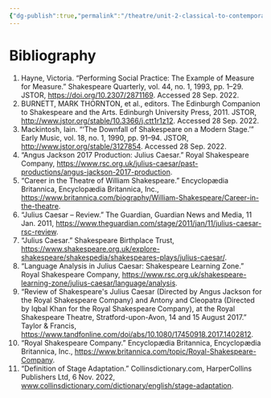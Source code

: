 ```yaml
---
{"dg-publish":true,"permalink":"/theatre/unit-2-classical-to-contemporary/task-1-bibliography/","dgHomeLink":true,"dgPassFrontmatter":false,"dgShowLocalGraph":true}
---
```


# Bibliography
1. Hayne, Victoria. “Performing Social Practice: The Example of Measure for Measure.” Shakespeare Quarterly, vol. 44, no. 1, 1993, pp. 1–29. JSTOR, https://doi.org/10.2307/2871169. Accessed 28 Sep. 2022.
2. BURNETT, MARK THORNTON, et al., editors. The Edinburgh Companion to Shakespeare and the Arts. Edinburgh University Press, 2011. JSTOR, http://www.jstor.org/stable/10.3366/j.ctt1r1z12. Accessed 28 Sep. 2022.
3. Mackintosh, Iain. “‘The Downfall of Shakespeare on a Modern Stage.’” Early Music, vol. 18, no. 1, 1990, pp. 91–94. JSTOR, http://www.jstor.org/stable/3127854. Accessed 28 Sep. 2022.
4. “Angus Jackson 2017 Production: Julius Caesar.” Royal Shakespeare Company, https://www.rsc.org.uk/julius-caesar/past-productions/angus-jackson-2017-production. 
5. “Career in the Theatre of William Shakespeare.” Encyclopædia Britannica, Encyclopædia Britannica, Inc., https://www.britannica.com/biography/William-Shakespeare/Career-in-the-theatre. 
6. “Julius Caesar – Review.” The Guardian, Guardian News and Media, 11 Jan. 2011, https://www.theguardian.com/stage/2011/jan/11/julius-caesar-rsc-review. 
7. “Julius Caesar.” Shakespeare Birthplace Trust, https://www.shakespeare.org.uk/explore-shakespeare/shakespedia/shakespeares-plays/julius-caesar/. 
8. “Language Analysis in Julius Caesar: Shakespeare Learning Zone.” Royal Shakespeare Company, https://www.rsc.org.uk/shakespeare-learning-zone/julius-caesar/language/analysis. 
9. “Review of Shakespeare's Julius Caesar (Directed by Angus Jackson for the Royal Shakespeare Company) and Antony and Cleopatra (Directed by Iqbal Khan for the Royal Shakespeare Company), at the Royal Shakespeare Theatre, Stratford-upon-Avon, 14 and 15 August 2017.” Taylor &amp; Francis, https://www.tandfonline.com/doi/abs/10.1080/17450918.2017.1402812. 
10. “Royal Shakespeare Company.” Encyclopædia Britannica, Encyclopædia Britannica, Inc., https://www.britannica.com/topic/Royal-Shakespeare-Company. 
11. “Definition of Stage Adaptation.” Collinsdictionary.com, HarperCollins Publishers Ltd, 6 Nov. 2022, www.collinsdictionary.com/dictionary/english/stage-adaptation.